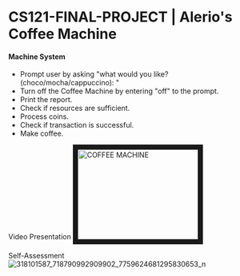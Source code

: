 # CS121-FINAL-PROJECT | Alerio's Coffee Machine
#### Machine System ####

- Prompt user by asking "what would you like? (choco/mocha/cappuccino): "
- Turn off the Coffee Machine by entering "off" to the prompt.
- Print the report.
- Check if resources are sufficient.
- Process coins.
- Check if transaction is successful.
- Make coffee.

Video Presentation
<a href="http://www.youtube.com/watch?v=VvPprS3g1xU" target="_blank"><img src="![Coffee2](https://user-images.githubusercontent.com/112956946/206858470-4da34cb8-293a-47b2-92ee-e3717a86c476.png)
/0.jpg" 
alt="COFFEE MACHINE" width="240" height="180" border="10" /></a>

Self-Assessment
![318101587_718790992909902_7759624681295830653_n](https://user-images.githubusercontent.com/112959261/206857325-e5b39bea-da0e-4f8a-bbce-a2325270c281.jpg)

